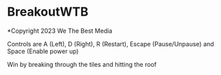 # BreakoutWTB
*Copyright 2023 We The Best Media

Controls are A (Left), D (Right), R (Restart), Escape (Pause/Unpause) and Space (Enable power up)

Win by breaking through the tiles and hitting the roof

